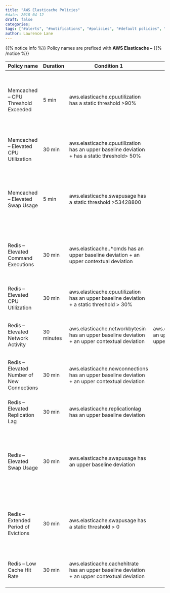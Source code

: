 ```yaml
---
title: "AWS Elasticache Policies"
#date: 2018-04-12
draft: false
categories:
tags: ["#alerts", "#notifications", "#policies", "#default policies", "#elasticache", "#aws"]
author: Lawrence Lane
---
```

{{% notice info %}}
Policy names are prefixed with **AWS Elasticache –**
{{% /notice %}}

| Policy name                                | Duration   | Condition 1                                                                                    | (and) Condition 2                                                                              | Category | Description                                                                                                                                                                             |
|--------------------------------------------|------------|------------------------------------------------------------------------------------------------|------------------------------------------------------------------------------------------------|----------|-----------------------------------------------------------------------------------------------------------------------------------------------------------------------------------------|
| Memcached – CPU Threshold Exceeded         | 5 min      | aws.elasticache.cpuutilization has a static threshold >90%                                     |                                                                                                | CRITICAL | The Memcached Node has exceeded the CPU threshold of 90%. The cache cluster may need to be scaled, either by using a larger node type or by adding more nodes.                          |
| Memcached – Elevated CPU Utilization       | 30 min     | aws.elasticache.cpuutilization  has an upper baseline deviation + has a static threshold> 50%  |                                                                                                | WARNING  | CPU utilization for the Memcached Node has been higher than expected for at least 30 minutes.                                                                                           |
| Memcached – Elevated Swap Usage            | 5 min      | aws.elasticache.swapusage has a static threshold >53428800                                     |                                                                                                | CRITICAL | Swap usage on the Memcached Node has exceeded 50 MB. It is recommended that you increase the value of the ConnectionOverhead parameter.                                                 |
| Redis – Elevated Command Executions        | 30 min     | aws.elasticache..*cmds has an upper baseline deviation + an upper contextual deviation         |                                                                                                | WARNING  | One or more command types on the Redis node have been experiencing a higher than expected number of executions for at least 30 minutes.                                                 |
| Redis – Elevated CPU Utilization           | 30 min     | aws.elasticache.cpuutilization has an upper baseline deviation + a static threshold > 30%      |                                                                                                | WARNING  | CPU utilization for the Redis Node has been higher than expected for at least 30 minutes.                                                                                               |
| Redis – Elevated Network Activity          | 30 minutes | aws.elasticache.networkbytesin has an upper baseline deviation + an upper contextual deviation | aws.elasticache.networkbytesouthas an upper baseline deviation + an upper contextual deviation | WARNING  | Network activity to/from the Redis node has been higher than expected for at least 30 minutes.                                                                                          |
| Redis – Elevated Number of New Connections | 30 min     | aws.elasticache.newconnections has an upper baseline deviation + an upper contextual deviation |                                                                                                | WARNING  | The number of new connections being opened to the Redis node has beenhigher than expected for at least 30 minutes.                                                                      |
| Redis – Elevated Replication Lag           | 30 min     | aws.elasticache.replicationlag has an upper baseline deviation                                 |                                                                                                | WARNING  | Replication lag for the Redis node has been higher than expected for atleast 30 minutes.                                                                                                |
| Redis – Elevated Swap Usage                | 30 min     | aws.elasticache.swapusage has an upper baseline deviation                                      |                                                                                                | WARNING  | Swap usage on the Redis Node has been higher than expected for at least30 minutes. Extended swapping indicates a low physical memory condition,and can lead to performance degradation. |
| Redis – Extended Period of Evictions       | 30 min     | aws.elasticache.swapusage has a static threshold > 0                                           |                                                                                                | WARNING  | Evictions for the Redis node have been greater than 0 for at least 30minutes. This could indicate a low memory condition, and may impactperformance.                                    |
| Redis – Low Cache Hit Rate                 | 30 min     | aws.elasticache.cachehitrate has an upper baseline deviation + an upper contextual deviation   |                                                                                                | WARNING  | The cache hit rate for the Redis node has been lower than expected forat least 30 minutes.                                                                                              |
